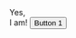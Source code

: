 <!-- index.html -->

<!DOCTYPE html>
<html lang="en">
<head>
    <meta charset="utf-8">
    <title>Am I HTML already?</title>
Yes,<br>I am!
<style>
.button{
    position: relative;
    border: none;
    transition: .4s ease-in;
    z-index: 1;
  }
.button::before,
.button::after{
    position: absolute;
    content: "";
    z-index: -1;
  }
.btn-1:hover {
    border: 2px solid #ff96ad;
    color: #ff96ad;
    background-color: #17181c;
  }
</style>
</head>
<body>
<button class="btn-1">Button 1</button>
</body>
</html>
